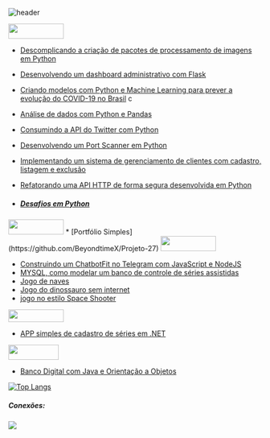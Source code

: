 ![header](https://user-images.githubusercontent.com/88558377/145865964-94184697-f8aa-41c7-baef-a9573c12d7e2.gif)

<img src="https://img.shields.io/badge/Python-14354C?style=for-the-badge&logo=python&logoColor=white" width="110" height="30"/> 
  
* [Descomplicando a criação de pacotes de processamento de imagens em Python](https://github.com/BeyondtimeX/Projeto-1)
* [Desenvolvendo um dashboard administrativo com Flask](https://github.com/BeyondtimeX/Projeto-3)
* [Criando modelos com Python e Machine Learning para prever a evolução do COVID-19 no Brasil](https://github.com/BeyondtimeX/Projeto-4)
c
* [Análise de dados com Python e Pandas](https://github.com/BeyondtimeX/Projeto-6)
* [Consumindo a API do Twitter com Python](https://github.com/BeyondtimeX/Projeto-7)
* [Desenvolvendo um Port Scanner em Python](https://github.com/BeyondtimeX/Projeto-8)
* [Implementando um sistema de gerenciamento de clientes com cadastro, listagem e exclusão](https://github.com/BeyondtimeX/Projeto-9)
* [Refatorando uma API HTTP de forma segura desenvolvida em Python](https://github.com/BeyondtimeX/Projeto-10)
  
*  ##### [Desafios em Python](https://github.com/BeyondtimeX/BeyondtimeX-Desafiosempython)

<img src="https://img.shields.io/badge/HTML5-E34F26?style=for-the-badge&logo=html5&logoColor=white" width="110" height="30"/> 
* [Portfólio Simples](https://github.com/BeyondtimeX/Projeto-27)

<img src="https://img.shields.io/badge/JavaScript-F7DF1E?style=for-the-badge&logo=javascript&logoColor=black" width="110" height="30"/> 

* [Construindo um ChatbotFit no Telegram com JavaScript e NodeJS](https://github.com/BeyondtimeX/Projeto-17)
* [MYSQL, como modelar um banco de controle de séries assistidas](https://github.com/BeyondtimeX/Projeto-2)
* [Jogo de naves](https://github.com/BeyondtimeX/Projeto-16)
* [Jogo do dinossauro sem internet](https://github.com/BeyondtimeX/Projeto-18)
* [jogo no estilo Space Shooter](github.com/BeyondtimeX/Projeto-14)

<img src="https://img.shields.io/badge/C%23-239120?style=for-the-badge&logo=c-sharp&logoColor=white" width="110" height="25"/> 
 
* [APP simples de cadastro de séries em .NET](https://github.com/BeyondtimeX/Projeto-22)

 <img src="https://img.shields.io/badge/Java-ED8B00?style=for-the-badge&logo=java&logoColor=white" width="100" height="30"/> 

 * [Banco Digital com Java e Orientação a Objetos](https://github.com/BeyondtimeX/Projeto-19)

  [![Top Langs](https://github-readme-stats.vercel.app/api/top-langs/?username=BeyondTimeX&langs_count=8&layout=compact)](https://github.com/BeyondTimeX/github-readme-stats)
    
 
   <h5 align="left">Conexões:</h5>

  <a href="https://www.linkedin.com/in/brunodesouzaalmeida" target="_blank"><img src="https://img.shields.io/badge/LinkedIn-0077B5?style=for-the-badge&logo=linkedin&logoColor=white" target="_blank"></a> 
   

  

  

















